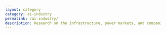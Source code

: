 ```yaml
---
layout: category
category: ai-industry
permalink: /ai-industry/
description: Research on the infrastructure, power markets, and companies driving AI compute demand.
---
```

